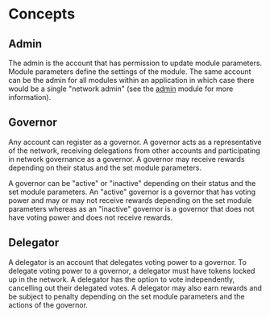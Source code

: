# Concepts

## Admin

The admin is the account that has permission to update module parameters. Module parameters define the settings of the module. The same account can be the admin for all modules within an application in which case there would be a single "network admin" (see the [admin](../admin/) module for more information).

## Governor

Any account can register as a governor. A governor acts as a representative of the network, receiving delegations from other accounts and participating in network governance as a governor. A governor may receive rewards depending on their status and the set module parameters.

A governor can be "active" or "inactive" depending on their status and the set module parameters. An "active" governor is a governor that has voting power and may or may not receive rewards depending on the set module parameters whereas as an "inactive" governor is a governor that does not have voting power and does not receive rewards. 

## Delegator

A delegator is an account that delegates voting power to a governor. To delegate voting power to a governor, a delegator must have tokens locked up in the network. A delegator has the option to vote independently, cancelling out their delegated votes. A delegator may also earn rewards and be subject to penalty depending on the set module parameters and the actions of the governor.
